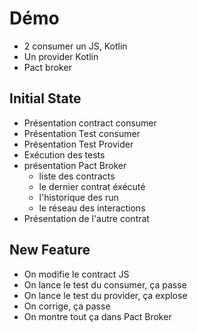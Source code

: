 # Démo

- 2 consumer un JS, Kotlin
- Un provider Kotlin
- Pact broker

## Initial State
- Présentation contract consumer
- Présentation Test consumer
- Présentation Test Provider
- Exécution des tests
- présentation Pact Broker
    - liste des contracts
    - le dernier contrat éxécuté
    - l'historique des run
    - le réseau des interactions
- Présentation de l'autre contrat

## New Feature
- On modifie le contract JS
- On lance le test du consumer, ça passe
- On lance le test du provider, ça explose
- On corrige, ça passe
- On montre tout ça dans Pact Broker

